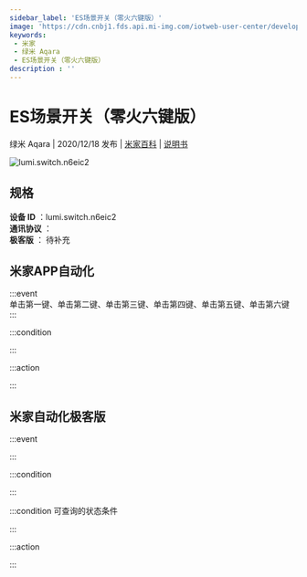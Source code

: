 ```yaml
---
sidebar_label: 'ES场景开关（零火六键版）'
image: 'https://cdn.cnbj1.fds.api.mi-img.com/iotweb-user-center/developer_1678871068697tank81Bo.png?GalaxyAccessKeyId=AKVGLQWBOVIRQ3XLEW&Expires=9223372036854775807&Signature=CoJK2fo97HkZq8gB0CxylKLFFMQ='
keywords: 
 - 米家
 - 绿米 Aqara
 - ES场景开关（零火六键版）
description : ''
---
```

# ES场景开关（零火六键版）

绿米 Aqara | 2020/12/18 发布 | [米家百科](https://home.mi.com/webapp/content/baike/product/index.html?model=lumi.switch.n6eic2) | [说明书](https://home.mi.com/views/introduction.html?model=lumi.switch.n6eic2&region=cn)

![lumi.switch.n6eic2](https://cdn.cnbj1.fds.api.mi-img.com/iotweb-user-center/developer_1678871068697tank81Bo.png?GalaxyAccessKeyId=AKVGLQWBOVIRQ3XLEW&Expires=9223372036854775807&Signature=CoJK2fo97HkZq8gB0CxylKLFFMQ=)

## 规格  
> 
**设备 ID** ：lumi.switch.n6eic2  
**通讯协议** ：  
**极客版**  ： 待补充 


## 米家APP自动化  

:::event  
单击第一键、单击第二键、单击第三键、单击第四键、单击第五键、单击第六键
:::

:::condition  

:::

:::action   

:::

## 米家自动化极客版  

:::event  

:::

:::condition  

:::

:::condition 可查询的状态条件  

:::

:::action  

:::

        
